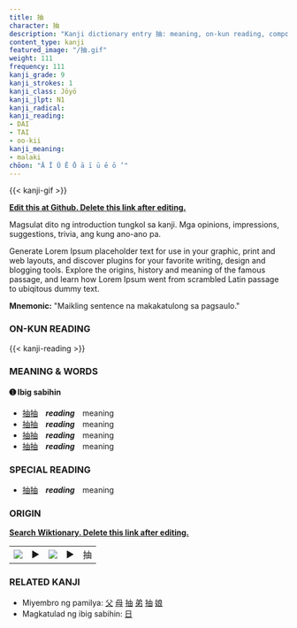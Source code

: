 ```yaml
---
title: 抽
character: 抽
description: "Kanji dictionary entry 抽: meaning, on-kun reading, compounds, origin, related kanji"
content_type: kanji
featured_image: "/抽.gif"
weight: 111
frequency: 111
kanji_grade: 9
kanji_strokes: 1
kanji_class: Jōyō
kanji_jlpt: N1
kanji_radical: 
kanji_reading: 
- DAI
- TAI
- oo-kii
kanji_meaning:
- malaki
chōon: "Ā Ī Ū Ē Ō ā ī ū ē ō ’"
---
```

[//]: # (Don't edit the line below. Kanji animated GIF code is automatically generated.)
{{< kanji-gif >}}

[//]: # (Edit below this line.)

**[Edit this at Github. Delete this link after editing.](https://github.com/tim0g/tim/tree/main/content/kanji/抽/index.md)**

Magsulat dito ng introduction tungkol sa kanji. Mga opinions, impressions, suggestions, trivia, ang kung ano-ano pa.

Generate Lorem Ipsum placeholder text for use in your graphic, print and web layouts, and discover plugins for your favorite writing, design and blogging tools. Explore the origins, history and meaning of the famous passage, and learn how Lorem Ipsum went from scrambled Latin passage to ubiqitous dummy text.
 
**Mnemonic:** "Maikling sentence na makakatulong sa pagsaulo."

### ON-KUN READING

[//]: # (Don't edit the line below. ON-KUN READING code is automatically generated.)
{{< kanji-reading >}}

### MEANING & WORDS

#### ➊ **Ibig sabihin**
  - [抽](../抽)[抽](../抽)　***reading***　meaning
  - [抽](../抽)[抽](../抽)　***reading***　meaning
  - [抽](../抽)[抽](../抽)　***reading***　meaning
  - [抽](../抽)[抽](../抽)　***reading***　meaning

### SPECIAL READING
  - [抽](../抽)[抽](../抽)　***reading***　meaning

### ORIGIN

**[Search Wiktionary. Delete this link after editing.](https://wiktionary.org/wiki/抽)**
<table class="kanji-table"><tr><td>
<img src="60px-抽-bronze.svg.png">
</td><td>▶</td><td>
<img src="60px-抽-oracle.svg.png">
</td><td>▶</td>
<td class="kanji-origin">抽</td>
</tr></table>

### RELATED KANJI
- Miyembro ng pamilya: [父](../父) [母](../母) [抽](../抽) [弟](../弟) [抽](../抽) [娘](../娘)
- Magkatulad ng ibig sabihin: [日](../日)
